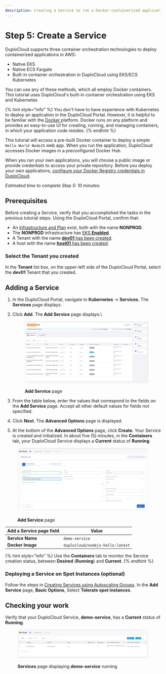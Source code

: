 ```yaml
---
description: Creating a Service to run a Docker-containerized application
---
```


# Step 5: Create a Service

DuploCloud supports three container orchestration technologies to deploy containerized applications in AWS:

* Native EKS
* Native ECS Fargate
* Built-in container orchestration in DuploCloud using EKS/ECS Kubernetes

You can use any of these methods, which all employ Docker containers. This tutorial uses DuploCloud's built-in container orchestration using EKS and Kubernetes

{% hint style="info" %}
You don't have to have experience with Kubernetes to deploy an application in the DuploCloud Portal. However, it is helpful to be familiar with the [Docker ](https://docs.docker.com/)platform. Docker runs on any platform and provides an easy-to-use UI for creating, running, and managing containers, in which your application code resides.&#x20;
{% endhint %}

This tutorial will access a pre-built Docker container to deploy a simple `Hello World NodeJS` web app. When you run the application, DuploCloud accesses Docker images in a preconfigured Docker Hub.&#x20;

When you run your own applications, you will choose a public image or provide credentials to access your private repository.  Before you deploy your own applications, [configure your Docker Registry credentials in DuploCloud](../../aws-services/containers/docker-registry-credentials.md).

_Estimated time to complete Step 5: 10 minutes._

## Prerequisites

Before creating a Service, verify that you accomplished the tasks in the previous tutorial steps.   Using the DuploCloud Portal, confirm that:

* An [Infrastructure and Plan](../step-1-infrastructure.md) exist, both with the name **NONPROD**.
* The **NONPROD** infrastructure has [EKS **Enabled**](../step-1-infrastructure.md#check-your-work).&#x20;
* A Tenant with the name [**dev01** has been created](../step-2-tenant.md).
* A host with the name [**host01** has been created](step-3-create-host.md).

### Select the Tenant you created

In the **Tenant** list box, on the upper-left side of the DuploCloud Portal, select the **dev01** Tenant that you created.

## Adding a Service

1. In the DuploCloud Portal, navigate to **Kubernetes** -> **Services**. The **Services** page displays.&#x20;
2.  Click **Add**. The **Add Service** page displays.\


    <figure><img src="../../../.gitbook/assets/image (75).png" alt=""><figcaption><p><strong>Add Service</strong> page</p></figcaption></figure>
3. From the table below, enter the values that correspond to the fields on the **Add Service** page. Accept all other default values for fields not specified.&#x20;
4. Click **Next**. The **Advanced Options** page is displayed.
5. At the bottom of the **Advanced Options** page, click **Create**. Your Service is created and initialized. In about five (5) minutes, in the **Containers** tab, your DuploCloud Service displays a **Current** status of **Running**.&#x20;

<figure><img src="../../../.gitbook/assets/screenshot-nimbusweb.me-2024.02.17-15_24_19.png" alt=""><figcaption><p><strong>Add Service</strong> page</p></figcaption></figure>

| Add a Service page field | Value                            |
| ------------------------ | -------------------------------- |
| **Service Name**         | `demo-service`                   |
| **Docker Image**         | `duplocloud/nodejs-hello:latest` |

{% hint style="info" %}
Use the **Containers** tab to monitor the Service creation status, between **Desired** (**Running**) and **Current**.
{% endhint %}

### Deploying a Service on Spot Instances (optional)

Follow the steps in [Creating Services using Autoscaling Groups](../../use-cases/hosts-vms/auto-scaling/auto-scaling-groups/#creating-services-using-autoscaling-groups). In the **Add Service** page, **Basic Options**, Select **Tolerate spot instances**.&#x20;

## Checking your work

Verify that your DuploCloud Service, **demo-service**, has a **Current** status of **Running**.

<figure><img src="../../../.gitbook/assets/screenshot-nimbusweb.me-2024.02.17-15_41_54.png" alt=""><figcaption><p><strong>Services</strong> page displaying <strong>demo-service</strong> running</p></figcaption></figure>

